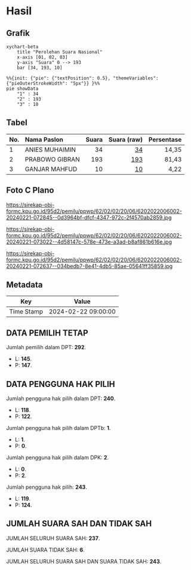 # Hasil

## Grafik

```mermaid
xychart-beta
    title "Perolehan Suara Nasional"
    x-axis [01, 02, 03]
    y-axis "Suara" 0 --> 193
    bar [34, 193, 10]
```

```mermaid
%%{init: {"pie": {"textPosition": 0.5}, "themeVariables": {"pieOuterStrokeWidth": "5px"}} }%%
pie showData
    "1" : 34
    "2" : 193
    "3" : 10
```

## Tabel

| No. | Nama Paslon    | Suara | Suara (raw) | Persentase |
|:--- |:-------------- | -----:| -----------:| ----------:|
| 1   | ANIES MUHAIMIN | 34    | [34][p-1]   | 14,35      |
| 2   | PRABOWO GIBRAN | 193   | [193][p-2]  | 81,43      |
| 3   | GANJAR MAHFUD  | 10    | [10][p-3]   | 4,22       |


[p-1]: https://github.com/gigit-pemilu/pemilu-2024/blob/main/pilpres/hitung-suara/sub/62-kalimantan-tengah/sub/02-kotawaringin-timur/sub/02-cempaga/sub/2006-luwuk-ranggan/sub/002-tps/sub/paslon-1.txt
[p-2]: https://github.com/gigit-pemilu/pemilu-2024/blob/main/pilpres/hitung-suara/sub/62-kalimantan-tengah/sub/02-kotawaringin-timur/sub/02-cempaga/sub/2006-luwuk-ranggan/sub/002-tps/sub/paslon-2.txt
[p-3]: https://github.com/gigit-pemilu/pemilu-2024/blob/main/pilpres/hitung-suara/sub/62-kalimantan-tengah/sub/02-kotawaringin-timur/sub/02-cempaga/sub/2006-luwuk-ranggan/sub/002-tps/sub/paslon-3.txt

## Foto C Plano

https://sirekap-obj-formc.kpu.go.id/95d2/pemilu/ppwp/62/02/02/20/06/6202022006002-20240221-072845--0d3964bf-dfcf-4347-972c-2f4570ab2859.jpg

https://sirekap-obj-formc.kpu.go.id/95d2/pemilu/ppwp/62/02/02/20/06/6202022006002-20240221-073022--4d58147c-578e-473e-a3ad-b8af861b616e.jpg

https://sirekap-obj-formc.kpu.go.id/95d2/pemilu/ppwp/62/02/02/20/06/6202022006002-20240221-072637--034bedb7-8e41-4db5-85ae-05641ff35859.jpg


## Metadata

| Key        | Value               |
| ---------- | ------------------- |
| Time Stamp | 2024-02-22 09:00:00 |


## DATA PEMILIH TETAP

Jumlah pemilih dalam DPT: **292**.
 * L: **145**.
 * P: **147**.

## DATA PENGGUNA HAK PILIH

Jumlah pengguna hak pilih dalam DPT: **240**.
 * L: **118**.
 * P: **122**.

Jumlah pengguna hak pilih dalam DPTb: **1**.
 * L: **1**.
 * P: **0**.

Jumlah pengguna hak pilih dalam DPK: **2**.
 * L: **0**.
 * P: **2**.

Jumlah pengguna hak pilih: **243**.
 * L: **119**.
 * P: **124**.

## JUMLAH SUARA SAH DAN TIDAK SAH

JUMLAH SELURUH SUARA SAH: **237**.

JUMLAH SUARA TIDAK SAH: **6**.

JUMLAH SELURUH SUARA SAH DAN SUARA TIDAK SAH: **243**.


